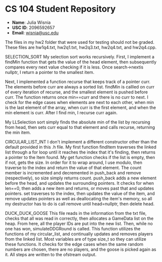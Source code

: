 # CS 104 Student Repository

- **Name**: Julia Wisnia
- **USC ID**: 2096592657
- **Email**: wisnia@usc.edu

The files in my hw2 folder that were used for testing should
not be graded. These files are hw1q4.txt, hw2q1.txt,
hw2q3.txt, hw2q4.txt, and hw2q4.cpp.

SELECTION_SORT
My selection sort works recursively. First, I implement a 
findMin function that gets the value of the head element, then 
subsequently compares every next value checking if it is less. 
Once search->nextis nullptr, I return a pointer to the smallest 
item.

Next, I implemented a function recurse that keeps track of a 
pointer curr. The elements before curr are always a sorted list.
findMin is callled on curr of every iteration of recurse, and
the smallest element is pushed before curr. The function returns
once min==curr and there is no curr to next. I check for the 
edge cases when elements are next to each other, when min is
the last element of the array, when curr is the first element,
and when the min element is curr. After I find min, I recurse
curr again. 

My LLSelection sort simply finds the absolute min of the list
by recursing from head, then sets curr equal to that element
and calls recurse, returning the min item.

CIRCULAR_LIST_INT
I don't implement a different constructor other than the
default provided in this .h file. My first function findItem
traverses the linked list through a for loop until it reaches
the index that it's finding, then returns a pointer to the 
Item found. My get function checks if the list is empty, then
if not, gets the size. In order for it to wrap around, I use
modulo, then traverse to the index and return the value of 
that element. The count member is incremented and decremented
in push_back and remove (respectively), so size simply returns
count. push_back adds a new element before the head, and updates
the surrounding pointers. It checks for when len==0, then adds
a new item and returns, or moves past that and updates pointers.
set traverses to the index, then updates the value of the item,
and remove updates pointers as well as deallocating the item's
memory, so all my destructor has to do is call remove until 
head=nullptr, then delete head.

DUCK_DUCK_GOOSE
This file reads in the information from the txt file, checks
that all was read in correctly, then allocates a GameData list
on the heap. From here, all the player IDs are put into the new
list. Then, while no one has won, simulateDDGRound is called.
This function utilizes the functions of my circular_list, and
continually updates and removes players from the linked list.
Most variables are of type size_t so they can utilize these 
functions. It checks for the edge cases when the same random 
numbers are chosen, there are no players, and the goose is picked
again as it. All steps are written to the ofstream output.